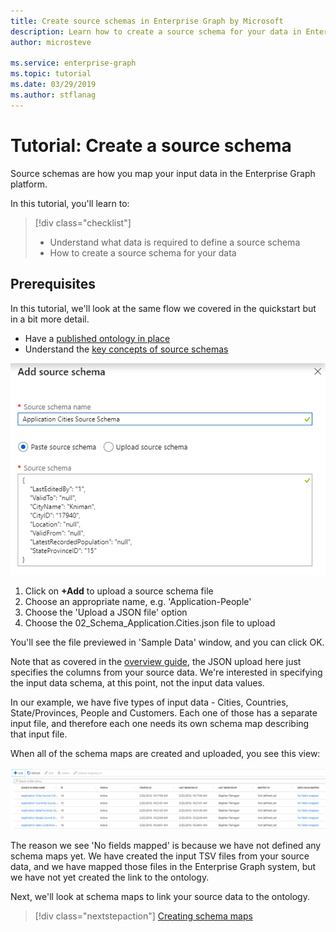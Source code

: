 ```yaml
---
title: Create source schemas in Enterprise Graph by Microsoft
description: Learn how to create a source schema for your data in Enterprise Graph by Microsoft
author: microsteve

ms.service: enterprise-graph
ms.topic: tutorial
ms.date: 03/29/2019
ms.author: stflanag
---
```


# Tutorial: Create a source schema

Source schemas are how you map your input data in the Enterprise Graph platform.

In this tutorial, you'll learn to:

> [!div class="checklist"]
> * Understand what data is required to define a source schema
> * How to create a source schema for your data

## Prerequisites
In this tutorial, we'll look at the same flow we covered in the quickstart but in a bit more detail.

- Have a [published ontology in place](ontology-tutorial.md)
- Understand the [key concepts of source schemas](source-schema-concepts.md)

![Source schema step](media/quickstart/12-add-source-schema.png)

1. Click on **+Add** to upload a source schema file
1. Choose an appropriate name, e.g. 'Application-People'
1. Choose the 'Upload a JSON file' option
1. Choose the 02_Schema_Application.Cities.json file to upload

You'll see the file previewed in 'Sample Data' window, and you can click OK.

Note that as covered in the [overview guide](source-schema-concepts.md), the JSON upload here just specifies the columns from your source data. We're interested in specifying the input data schema, at this point, not the input data values.

In our example, we have five types of input data - Cities, Countries, State/Provinces, People and Customers. Each one of those has a separate input file, and therefore each one needs its own schema map describing that input file. 

When all of the schema maps are created and uploaded, you see this view:

![All schemas](media/quickstart/15-all-schema-uploaded.png)

The reason we see 'No fields mapped' is because we have not defined any schema maps yet. We have created the input TSV files from your source data, and we have mapped those files in the Enterprise Graph system, but we have not yet created the link to the ontology.

Next, we'll look at schema maps to link your source data to the ontology.

> [!div class="nextstepaction"]
> [Creating schema maps](schema-map-tutorial.md)
